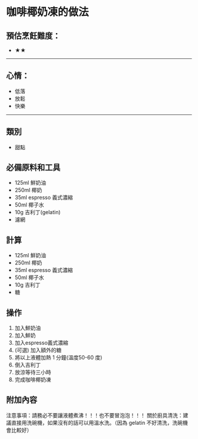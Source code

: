 # 咖啡椰奶凍的做法

## 預估烹飪難度：

- ★★

---

## 心情：

- 低落
- 放鬆
- 快樂

---

## 類別
- 甜點

## 必備原料和工具

- 125ml 鮮奶油
- 250ml 椰奶
- 35ml espresso 義式濃縮
- 50ml 椰子水
- 10g 吉利丁(gelatin)
- 濾網

## 計算

- 125ml 鮮奶油
- 250ml 椰奶
- 35ml espresso 義式濃縮
- 50ml 椰子水
- 10g 吉利丁
- 糖

## 操作

1. 加入鮮奶油
2. 加入鮮奶
3. 加入espresso義式濃縮
4. (可選) 加入額外的糖
5. 將以上液體加熱 1 分鐘(溫度50-60 度)
6. 倒入吉利丁
7. 放涼等待三小時
8. 完成咖啡椰奶凍

## 附加內容

注意事項：請務必不要讓液體煮沸！！！也不要冒泡泡！！！
關於廚具清洗：建議直接用洗碗機，如果沒有的話可以用溫水洗。（因為 gelatin 不好清洗，洗碗機會比較好）

